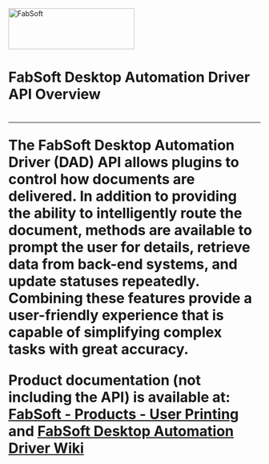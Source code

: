 <a href="https://www.fabsoft.com/">
  <picture>
    <source media="(prefers-color-scheme: dark)" srcset="https://www.fabsoft.com/media/ljdbxvkt/fabsoftlogo-white.svg">
    <source media="(prefers-color-scheme: light)" srcset="https://www.fabsoft.com/media/kb0dzbc2/logo.png">
    <img alt="FabSoft" src="https://www.fabsoft.com/media/ljdbxvkt/fabsoftlogo-white.svg" height="82px" width="252px">
 </picture>
</a>
<br />
<h1>FabSoft Desktop Automation Driver API Overview<h1>
<hr />

The FabSoft Desktop Automation Driver (DAD) API allows plugins to control how documents are delivered. In addition to providing the ability to intelligently route the document, methods are available to prompt the user for details, retrieve data from back-end systems, and update statuses repeatedly. Combining these features provide a user-friendly experience that is capable of simplifying complex tasks with great accuracy.

Product documentation (not including the API) is available at: [FabSoft - Products - User Printing](https://www.fabsoft.com/document-capture/) and [FabSoft Desktop Automation Driver Wiki](http://wiki.fabsoft.com/index.php?title=FabSoft_Universal_Printer_Driver)
